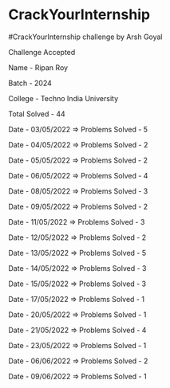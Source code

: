 # CrackYourInternship
#CrackYourInternship challenge by Arsh Goyal

Challenge Accepted

Name - Ripan Roy

Batch - 2024

College - Techno India University

Total Solved - 44

Date - 03/05/2022 => Problems Solved - 5 

Date - 04/05/2022 => Problems Solved - 2

Date - 05/05/2022 => Problems Solved - 2

Date - 06/05/2022 => Problems Solved - 4

Date - 08/05/2022 => Problems Solved - 3

Date - 09/05/2022 => Problems Solved - 2

Date - 11/05/2022 => Problems Solved - 3

Date - 12/05/2022 => Problems Solved - 2

Date - 13/05/2022 => Problems Solved - 5

Date - 14/05/2022 => Problems Solved - 3

Date - 15/05/2022 => Problems Solved - 3

Date - 17/05/2022 => Problems Solved - 1 

Date - 20/05/2022 => Problems Solved - 1

Date - 21/05/2022 => Problems Solved - 4

Date - 23/05/2022 => Problems Solved - 1

Date - 06/06/2022 => Problems Solved - 2

Date - 09/06/2022 => Problems Solved - 1
